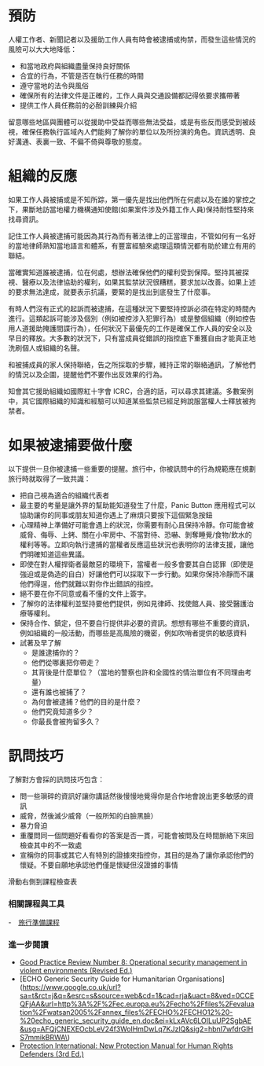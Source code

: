 預防
=======

人權工作者、新聞記者以及援助工作人員有時會被逮捕或拘禁，而發生這些情況的風險可以大大地降低：

- 和當地政府與組織盡量保持良好關係
- 合宜的行為，不管是否在執行任務的時間
- 遵守當地的法令與風俗
- 確保所有的法律文件是正確的，工作人員與交通設備都記得依要求攜帶著
- 提供工作人員任務前的必酚訓練與介紹

留意哪些地區與團體可以從援助中受益而哪些無法受益，或是有些反而感受到被歧視，確保任務執行區域內人們能夠了解你的單位以及所扮演的角色。資訊透明、良好溝通、表裏一致、不偏不倚與尊敬的態度。

組織的反應
=========

如果工作人員被捕或是不知所踪，第一優先是找出他們所在何處以及在誰的掌控之下，果斷地訪當地權力機構通知使館(如果案件涉及外籍工作人員)保持耐性堅持來找尋資訊。

記住工作人員被逮捕可能因為其行為而有著法律上的正當理由，不管如何有一名好的當地律師熟知當地語言和體系，有豐富經驗來處理這類情況都有助於建立有用的聯結。

當確實知道誰被逮捕，位在何處，想辦法確保他們的權利受到保障。堅持其被探視、醫療以及法律協助的權利，如果其監禁狀況很糟糕，要求加以改善。如果上述的要求無法達成，就要表示抗議，要緊的是找出到底發生了什麼事。

有時人們沒有正式的起訴而被逮捕，在這種狀況下要堅持控訴必須在特定的時間內進行。這類起訴可能涉及個別（例如被控涉入犯罪行為）或是整個組織（例如控告用人道援助掩護間諜行為），任何狀況下最優先的工作是確保工作人員的安全以及早日的釋放。大多數的狀況下，只有當成員從錯誤的指控底下重獲自由才能真正地洗刷個人或組織的名聲。

和被捕成員的家人保持聯絡，告之所採取的步驟，維持正常的聯絡通訊，了解他們的情況以及企圖，提醒他們不要作出反效果的行為。

知會其它援助組織如國際紅十字會 ICRC，合適的話，可以尋求其建議。多數案例中，其它國際組織的知識和經驗可以知道某些監禁已經足夠說服當權人士釋放被拘禁者。

如果被逮捕要做什麼
===================

以下提供一旦你被逮捕一些重要的提醒。旅行中，你被訊問中的行為規範應在規劃旅行時就取得了一致共識：

- 把自己視為適合的組織代表者
- 最主要的考量是讓外界的幫助能知道發生了什麼，Panic Button 應用程式可以協助讓你的同事或朋友知道你遇上了麻煩只要按下這個緊急按鈕
- 心理精神上準備好可能會遇上的狀況，你需要有耐心且保持冷靜。你可能會被威脅、侮辱、上銬、關在小牢房中、不當對待、恐嚇、剝奪睡覺/食物/飲水的權利等等。立即向執行逮捕的當權者反應這些狀況也表明你的法律支援，讓他們明確知道這些異議。
- 即使在對人權捍衛者最敵惡的環境下，當權者一般多會要其自白認罪（即使是強迫或是偽造的自白）好讓他們可以採取下一步行動。如果你保持冷靜而不讓他們得逞，他們就難以對你作出錯誤的指控。
- 絕不要在你不同意或看不懂的文件上簽字。
- 了解你的法律權利並堅持要他們提供，例如見律師、找使館人員、接受醫護治療等權利。
- 保持合作、鎮定，但不要自行提供非必要的資訊。想想有哪些不重要的資訊，例如組織的一般活動，而哪些是高風險的機密，例如吹哨者提供的敏感資料
- 試著及早了解
  - 是誰逮捕你的？
  - 他們從哪裏把你帶走？
  - 其背後是什麼單位？（當地的警察也許和全國性的情治單位有不同理由考量）
  - 還有誰也被捕了？
  - 為何會被逮捕？他們的目的是什麼？
  - 他們究竟知道多少？
  - 你最長會被拘留多久？

訊問技巧
===========

了解對方會採的訊問技巧包含：

- 問一些瑣碎的資訊好讓你講話然後慢慢地覺得你是合作地會說出更多敏感的資訊
- 威脅，然後滅少威脅（一般所知的白臉黑臉）
- 暴力脅迫
- 重覆問同一個問題好看看你的答案是否一貫，可能會被問及在時間脈絡下來回檢查其中的不一致處
- 宣稱你的同事或其它人有特別的證據來指控你，其目的是為了讓你承認他們的懷疑。不要自願地承認他們僅是懷疑但沒證據的事情

滑動右側到課程檢查表

### 相關課程與工具

-　[旅行準備課程](umbrella://lesson/travel-preparation)

### 進一步閱讀

- [Good Practice Review Number 8: Operational security management in violent environments (Revised Ed.)](https://www.odihpn.org/download/gpr_8_revised2pdf)
- [ECHO Generic Security Guide for Humanitarian Organisations](https://www.google.co.uk/url?sa=t&rct=j&q=&esrc=s&source=web&cd=1&cad=rja&uact=8&ved=0CCEQFjAA&url=http%3A%2F%2Fec.europa.eu%2Fecho%2Ffiles%2Fevaluation%2Fwatsan2005%2Fannex_files%2FECHO%2FECHO12%20-%20echo_generic_security_guide_en.doc&ei=kLxAVc6LOILuUP2SgbAE&usg=AFQjCNEXEOcbLeV24f3WolHmDwLq7KJzlQ&sig2=hbnI7wfdrGIHS7mmikBRWA\)
- [Protection International: New Protection Manual for Human Rights Defenders (3rd Ed.)](http://protectioninternational.org/publication/new-protection-manual-for-human-rights-defenders-3rd-edition/)
